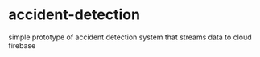# accident-detection

simple prototype of accident detection system that streams data to cloud firebase
